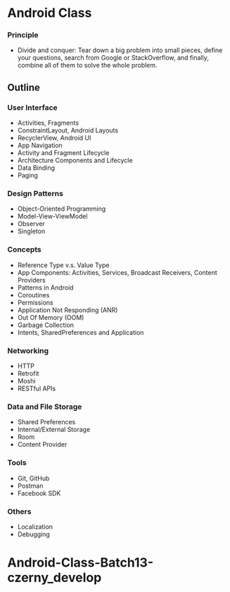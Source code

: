 # Android Class

### Principle

* Divide and conquer: Tear down a big problem into small pieces, define your questions, search from Google or StackOverflow, and finally, combine all of them to solve the whole problem.

## Outline

### User Interface
- Activities, Fragments
- ConstraintLayout, Android Layouts
- RecyclerView, Android UI
- App Navigation
- Activity and Fragment Lifecycle
- Architecture Components and Lifecycle
- Data Binding
- Paging

### Design Patterns
- Object-Oriented Programming
- Model-View-ViewModel
- Observer
- Singleton

### Concepts
- Reference Type v.s. Value Type
- App Components: Activities, Services, Broadcast Receivers, Content Providers
- Patterns in Android
- Coroutines
- Permissions
- Application Not Responding (ANR)
- Out Of Memory (OOM)
- Garbage Collection
- Intents, SharedPreferences and Application

### Networking
- HTTP
- Retrofit
- Moshi
- RESTful APIs

### Data and File Storage
- Shared Preferences
- Internal/External Storage
- Room
- Content Provider

### Tools
- Git, GitHub
- Postman
- Facebook SDK

### Others
- Localization
- Debugging
# Android-Class-Batch13-czerny_develop
